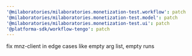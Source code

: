 ```yaml
---
'@milaboratories/milaboratories.monetization-test.workflow': patch
'@milaboratories/milaboratories.monetization-test.model': patch
'@milaboratories/milaboratories.monetization-test.ui': patch
'@platforma-sdk/workflow-tengo': patch
---
```


fix mnz-client in edge cases like empty arg list, empty runs
